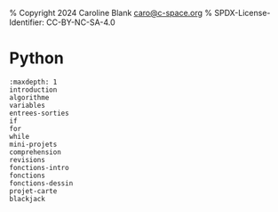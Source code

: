 % Copyright 2024 Caroline Blank <caro@c-space.org>
% SPDX-License-Identifier: CC-BY-NC-SA-4.0

# Python

```{toctree}
:maxdepth: 1
introduction
algorithme
variables
entrees-sorties
if
for
while
mini-projets
comprehension
revisions
fonctions-intro
fonctions
fonctions-dessin
projet-carte
blackjack
```
